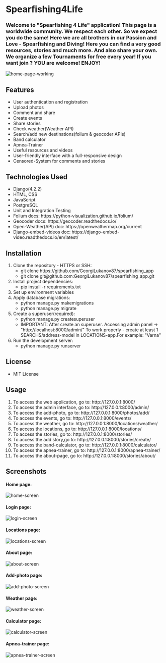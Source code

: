 <h1> Spearfishing4Life </h1>

<h3>
Welcome to "Spearfishing 4 Life" application!
This page is a worldwide community.
We respect each other. So we expect you do the same!
Here we are all brothers in our Passion and Love - Spearfishing and Diving!
Here you can find a very good resources, stories and much more. And also share your own.
We organize a few Tournaments for free every year! If you want join ? YOU are welcome! ENJOY!
</h3>

![home-page-working](https://github.com/GeorgiLukanov87/spearfishing_app/assets/102332504/70a8c185-db98-4a3e-a8b2-5a1277ec8da5)

## Features
<ul>
 <li>User authentication and registration</li>
 <li>Upload photos</li>
 <li>Comment and share</li>
 <li>Create events</li>
 <li>Share stories</li>
 <li>Check weather(Weather API)</li>
 <li>Search/add new destinations(folium & geocoder APIs)</li>
 <li>Band calculator</li>
 <li>Apnea-Trainer</li>
 <li>Useful resources and videos</li>
 <li>User-friendly interface with a full-responsive design</li>
 <li>Censored-System for comments and stories</li>
</ul>

## Technologies Used
<ul>
 <li>Django(4.2.2)</li>
 <li>HTML, CSS</li>
 <li>JavaScript</li>
 <li>PostgreSQL</li>
 <li>Unit and Integration Testing </li>
 <li>Folium docs: https://python-visualization.github.io/folium/ </li>
 <li>Geocoder docs: https://geocoder.readthedocs.io/ </li>
 <li>Open-Weather(API) doc: https://openweathermap.org/current </li>
 <li>Django-embed-videos doc: https://django-embed-video.readthedocs.io/en/latest/ </li>
</ul>

## Installation
<ol>
 <li>Clone the repository - HTTPS or SSH:
 <ul>
  <li>git clone https://github.com/GeorgiLukanov87/spearfishing_app</li>
  <li>git clone git@github.com:GeorgiLukanov87/spearfishing_app.git</li>
 </ul>
 </li>
 
 <li>Install project dependencies:
 <ul>
  <li>pip install -r requirements.txt</li>
 </ul>
 </li>
 
 <li>Set up environment variables</li>
 
 <li>Apply database migrations:
  <ul>
  <li>python manage.py makemigrations</li>
   <li>python manage.py migrate</li>
 </ul>
 </li>
 
 <li>Create a superuser(required):
  <ul>
  <li>python manage.py createsuperuser</li>
  <li>IMPORTANT: After create an superuser. Accessing admin panel -> "http://localhost:8000/admin/"
   To work properly - create at least 1 SEARCHS/address-model in LOCATIONS-app.For example: "Varna" </li>
 </ul>
 </li>
 
 <li>Run the development server:
  <ul>
  <li>python manage.py runserver</li>
 </ul>
 </li>
</ol>

## License
<ul>
 <li>MIT License</li>
</ul>



## Usage

<ol>
 <li>To access the web application, go to: http://127.0.0.1:8000/</li>
 <li>To access the admin interface, go to: http://127.0.0.1:8000/admin/</li>
 <li>To access the add-photo, go to: http://127.0.0.1:8000/photos/add/</li>
 <li>To access the events, go to: http://127.0.0.1:8000/events/</li>
 <li>To access the weather, go to: http://127.0.0.1:8000/locations/weather/</li>
 <li>To access the locations, go to: http://127.0.0.1:8000/locations/</li>
 <li>To access the stories, go to: http://127.0.0.1:8000/stories/</li>
 <li>To access the add story,go to: http://127.0.0.1:8000/stories/create/</li>
 <li>To access the band-calculator, go to: http://127.0.0.1:8000/calculator/</li>
 <li>To access the apnea-trainer, go to: http://127.0.0.1:8000/apnea-trainer/</li>
 <li>To access the about-page, go to: http://127.0.0.1:8000/stories/about/</li>
</ol>

## Screenshots
 <h4>Home page:</h4>

![home-screen](https://github.com/GeorgiLukanov87/spearfishing_app/assets/102332504/ab131076-7eab-4831-90bb-1abd20843114)

 <h4>Login page:</h4>

![login-screen](https://github.com/GeorgiLukanov87/spearfishing_app/assets/102332504/1c7f8430-614e-427d-a3a2-b273152dee87)

 <h4>Locations page:</h4>

![locations-screen](https://github.com/GeorgiLukanov87/spearfishing_app/assets/102332504/7006b315-d61b-49d5-afcb-26b4b53fa13d)

 <h4>About page:</h4>

![about-screen](https://github.com/GeorgiLukanov87/spearfishing_app/assets/102332504/bc3ecc1c-a2a2-4fc3-a188-040fe1cc5f7b)

 <h4>Add-photo page:</h4>

![add-photo-screen](https://github.com/GeorgiLukanov87/spearfishing_app/assets/102332504/a540f611-5b9c-46bb-9a52-ca384014ec81)

 <h4>Weather page:</h4>

![weather-screen](https://github.com/GeorgiLukanov87/spearfishing_app/assets/102332504/5d029b42-f8e5-40b0-8602-135f9faca0f1)

 <h4>Calculator page:</h4>

![calculator-screen](https://github.com/GeorgiLukanov87/spearfishing_app/assets/102332504/5b177b1f-372b-4bd8-a09e-032c9be67013)

 <h4>Apnea-trainer page:</h4>

![apnea-trainer-screen](https://github.com/GeorgiLukanov87/spearfishing_app/assets/102332504/885ba9b2-c8c8-45c6-b45e-74224f86776e)


